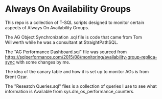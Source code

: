 # Always On Availability Groups

This repo is a collection of T-SQL scripts designed to monitor certain aspects of 
Always On Availability Groups.

The AG Object Synchronization .sql file is code that came from Tom Willwerth while 
he was a consultant at StraightPathSQL.

The "AG Performance Dashboard.sql" file was sourced from 
https://sqlperformance.com/2015/08/monitoring/availability-group-replica-sync with some changes by me.

The idea of the canary table and how it is set up to monitor AGs is from Brent Ozar.

The "Reseatch Queries.sql" files is a collection of queries I use to see what information is 
Available from sys.dm_os_performance_counters.


